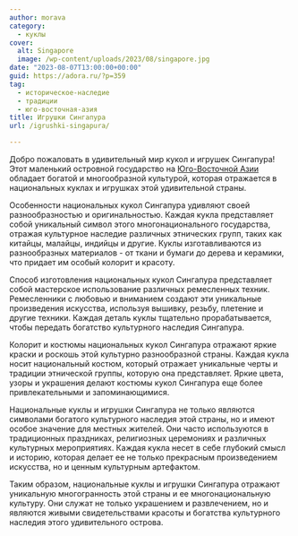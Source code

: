 ```yaml
---
author: morava
category:
  - куклы
cover:
  alt: Singapore
  image: /wp-content/uploads/2023/08/singapore.jpg
date: "2023-08-07T13:00:00+00:00"
guid: https://adora.ru/?p=359
tag:
  - историческое-наследие
  - традиции
  - юго-восточная-азия
title: Игрушки Сингапура
url: /igrushki-singapura/

---
```

Добро пожаловать в удивительный мир кукол и игрушек Сингапура! Этот маленький островной государство на [Юго-Восточной Азии](https://www.adora.ru/igrushki-akha/430/) обладает богатой и многообразной культурой, которая отражается в национальных куклах и игрушках этой удивительной страны.

Особенности национальных кукол Сингапура удивляют своей разнообразностью и оригинальностью. Каждая кукла представляет собой уникальный символ этого многонационального государства, отражая культурное наследие различных этнических групп, таких как китайцы, малайцы, индийцы и другие. Куклы изготавливаются из разнообразных материалов \- от ткани и бумаги до дерева и керамики, что придает им особый колорит и красоту.

Способ изготовления национальных кукол Сингапура представляет собой мастерское использование различных ремесленных техник. Ремесленники с любовью и вниманием создают эти уникальные произведения искусства, используя вышивку, резьбу, плетение и другие техники. Каждая деталь куклы тщательно прорабатывается, чтобы передать богатство культурного наследия Сингапура.

Колорит и костюмы национальных кукол Сингапура отражают яркие краски и роскошь этой культурно разнообразной страны. Каждая кукла носит национальный костюм, который отражает уникальные черты и традиции этнической группы, которую она представляет. Яркие цвета, узоры и украшения делают костюмы кукол Сингапура еще более привлекательными и запоминающимися.

Национальные куклы и игрушки Сингапура не только являются символами богатого культурного наследия этой страны, но и имеют особое значение для местных жителей. Они часто используются в традиционных праздниках, религиозных церемониях и различных культурных мероприятиях. Каждая кукла несет в себе глубокий смысл и историю, которая делает ее не только прекрасным произведением искусства, но и ценным культурным артефактом.

Таким образом, национальные куклы и игрушки Сингапура отражают уникальную многогранность этой страны и ее многонациональную культуру. Они служат не только украшением и развлечением, но и являются живыми свидетельствами красоты и богатства культурного наследия этого удивительного острова.
